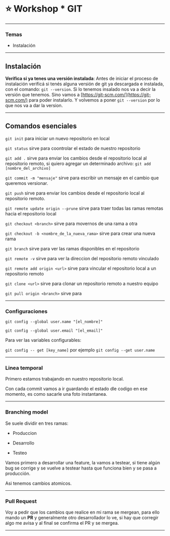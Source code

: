 # :star: Workshop * GIT 
---

### Temas

- Instalación

---

## Instalación

**Verifica si ya tenes una versión instalada**:  Antes de iniciar el proceso de instalación verificá si tenés alguna versión de git ya descargada e instalada, con el comando: ```git --version```. Si lo tenemos insalado nos va a decir la versión que tenemos. Sino vamos a [https://git-scm.com/](https://git-scm.com/) para poder instalarlo. Y volvemos a poner ```git --version``` por lo que nos va a dar la version.

---

## Comandos esenciales

```git init``` para iniciar un nuevo repositorio en local

```git status``` sirve para coontrolar el estado de nuestro repositorio

```git add .``` sirve para enviar los cambios desde el repositorio local al repositorio remoto, si quiero agregar un determinado archivo: ```git add [nombre_del_archivo]```

```git commit -m "mensaje"``` sirve para escribir un mensaje en el cambio que queremos versionar.

```git push``` sirve para enviar los cambios desde el repositorio local al repositorio remoto.

```git remote update origin --prune``` sirve para traer todas las ramas remotas hacia el repositorio local

```git checkout <branch>``` sirve para movernos de una rama a otra

```git checkout -b <nombre_de_la_nueva_rama>``` sirve para crear una nueva rama

```git branch``` sirve para ver las ramas disponibles en el repositorio

```git remote -v``` sirve para ver la direccion del repositorio remoto vinculado

```git remote add origin <url>``` sirve para vincular el repositorio local a un repositorio remoto

```git clone <url>``` sirve para clonar un repositorio remoto a nuestro equipo

```git pull origin <branch>``` sirve para

---

### Configuraciones


```git config --global user.name "[el_nombre]" ```

```git config --global user.email "[el_email]" ```

Para ver las variables configurables:

```git config -- get [key_name]``` por ejemplo ```git config --get user.name```


---

### Linea temporal

Primero estamos trabajando en nuestro repositorio local.

Con cada commit vamos a ir guardando el estado dle codigo en ese momento, es como sacarle una foto instantanea.

---

### Branching model

Se suele dividir en tres ramas:

- Produccion

- Desarrollo

- Testeo

Vamos primero a desarrollar una feature, la vamos a testear, si tiene algún bug se corrige y se vuelve a testear hasta que funciona bien y se pasa a producción.

Asi tenemos cambios atomicos.

---

### Pull Request

Voy a pedir que los cambios que realice en mi rama se mergean, para ello mando un **PR** y generalmente otro desarrollador lo ve, si hay que corregir algo me avisa y al final se confirma el PR y se mergea.

---
